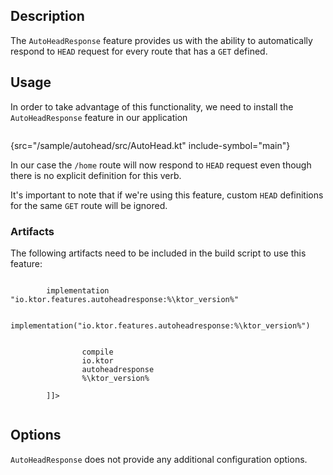 [//]: # (title: Auto Head Response)

## Description
The `AutoHeadResponse` feature provides us with the ability to automatically respond to `HEAD` request for every route that has a `GET` defined. 

## Usage
In order to take advantage of this functionality, we need to install the `AutoHeadResponse` feature in our application


```kotlin
```
{src="/sample/autohead/src/AutoHead.kt" include-symbol="main"}

In our case the `/home` route will now respond to `HEAD` request even though there is no explicit definition for this verb.

It's important to note that if we're using this feature, custom `HEAD` definitions for the same `GET` route will be ignored.

### Artifacts
The following artifacts need to be included in the build script to use this feature:

<tabs>
    <tab title="Gradle (Groovy)">
        <code style="block" lang="Groovy" title="Sample">
        implementation "io.ktor.features.autoheadresponse:%\ktor_version%"
        </code>
    </tab>
    <tab title="Gradle (Kotlin)">
        <code style="block" lang="Kotlin" title="Sample">
            implementation("io.ktor.features.autoheadresponse:%\ktor_version%")
        </code>
    </tab>
    <tab title="Maven">
        <code style="block" lang="XML" title="Sample">
        <![CDATA[        
            <dependency>
                <scope>compile</scope>
                <groupId>io.ktor</groupId>
                <artifactId>autoheadresponse</artifactId>
                <version>%\ktor_version%</version>
            </dependency>
        ]]>
        </code>
   </tab>
</tabs>

## Options
`AutoHeadResponse` does not provide any additional configuration options.
